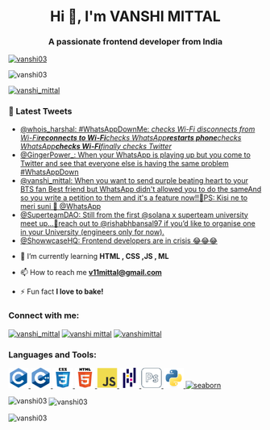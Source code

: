 <h1 align="center">Hi 👋, I'm VANSHI MITTAL</h1>
<h3 align="center">A passionate frontend developer from India</h3>

<p align="left"> <a href="https://github.com/ryo-ma/github-profile-trophy"><img src="https://github-profile-trophy.vercel.app/?username=vanshi03" alt="vanshi03" /></a> </p>

<p align="left"> <img src="https://komarev.com/ghpvc/?username=vanshi03&label=Profile%20views&color=0e75b6&style=flat" alt="vanshi03" /> </p>

<p align="left"> <a href="https://twitter.com/vanshi_mittal" target="blank"><img src="https://img.shields.io/twitter/follow/vanshi_mittal?logo=twitter&style=for-the-badge" alt="vanshi_mittal" /></a> </p>


### 📱 Latest Tweets

<!-- TWITTER:START -->
- [@whois_harshal: #WhatsAppDownMe: *checks Wi-Fi* *disconnects from Wi-Fi**reconnects to Wi-Fi**checks WhatsApp**restarts phone**checks WhatsApp**checks Wi-Fi**finally checks Twitter*](https://x.com/whois_harshal/status/1584819495302234114)
- [@GingerPower_: When your WhatsApp is playing up but you come to Twitter and see that everyone else is having the same problem #WhatsAppDown](https://x.com/GingerPower_/status/1584806943281254402)
- [@vanshi_mittal: When you want to send purple beating heart to your BTS fan Best friend but WhatsApp didn&#39;t allowed you to do the sameAnd so you write a petition to them and it&#39;s a feature now!!🤭PS: Kisi ne to meri suni 👀 @WhatsApp](https://x.com/vanshi_mittal/status/1570067575354306560)
- [@SuperteamDAO: Still from the first @solana x superteam university meet up…👀reach out to @rishabhbansal97 if you’d like to organise one in your University &lpar;engineers only for now&rpar;.](https://x.com/SuperteamDAO/status/1563120467460108290)
- [@ShowwcaseHQ: Frontend developers are in crisis 😂😂😂](https://x.com/ShowwcaseHQ/status/1553346698637877248)
<!-- TWITTER:END -->

- 🌱 I’m currently learning **HTML , CSS ,JS , ML**

- 📫 How to reach me **v11mittal@gmail.com**

- ⚡ Fun fact **I love to bake!**

<h3 align="left">Connect with me:</h3>
<p align="left">
<a href="https://twitter.com/vanshi_mittal" target="blank"><img align="center" src="https://raw.githubusercontent.com/rahuldkjain/github-profile-readme-generator/master/src/images/icons/Social/twitter.svg" alt="vanshi_mittal" height="30" width="40" /></a>
<a href="https://fb.com/vanshi mittal" target="blank"><img align="center" src="https://raw.githubusercontent.com/rahuldkjain/github-profile-readme-generator/master/src/images/icons/Social/facebook.svg" alt="vanshi mittal" height="30" width="40" /></a>
<a href="https://instagram.com/vanshimittal" target="blank"><img align="center" src="https://raw.githubusercontent.com/rahuldkjain/github-profile-readme-generator/master/src/images/icons/Social/instagram.svg" alt="vanshimittal" height="30" width="40" /></a>
</p>

<h3 align="left">Languages and Tools:</h3>
<p align="left"> <a href="https://www.cprogramming.com/" target="_blank" rel="noreferrer"> <img src="https://raw.githubusercontent.com/devicons/devicon/master/icons/c/c-original.svg" alt="c" width="40" height="40"/> </a> <a href="https://www.w3schools.com/cpp/" target="_blank" rel="noreferrer"> <img src="https://raw.githubusercontent.com/devicons/devicon/master/icons/cplusplus/cplusplus-original.svg" alt="cplusplus" width="40" height="40"/> </a> <a href="https://www.w3schools.com/css/" target="_blank" rel="noreferrer"> <img src="https://raw.githubusercontent.com/devicons/devicon/master/icons/css3/css3-original-wordmark.svg" alt="css3" width="40" height="40"/> </a> <a href="https://www.w3.org/html/" target="_blank" rel="noreferrer"> <img src="https://raw.githubusercontent.com/devicons/devicon/master/icons/html5/html5-original-wordmark.svg" alt="html5" width="40" height="40"/> </a> <a href="https://developer.mozilla.org/en-US/docs/Web/JavaScript" target="_blank" rel="noreferrer"> <img src="https://raw.githubusercontent.com/devicons/devicon/master/icons/javascript/javascript-original.svg" alt="javascript" width="40" height="40"/> </a> <a href="https://pandas.pydata.org/" target="_blank" rel="noreferrer"> <img src="https://raw.githubusercontent.com/devicons/devicon/2ae2a900d2f041da66e950e4d48052658d850630/icons/pandas/pandas-original.svg" alt="pandas" width="40" height="40"/> </a> <a href="https://www.photoshop.com/en" target="_blank" rel="noreferrer"> <img src="https://raw.githubusercontent.com/devicons/devicon/master/icons/photoshop/photoshop-line.svg" alt="photoshop" width="40" height="40"/> </a> <a href="https://www.python.org" target="_blank" rel="noreferrer"> <img src="https://raw.githubusercontent.com/devicons/devicon/master/icons/python/python-original.svg" alt="python" width="40" height="40"/> </a> <a href="https://seaborn.pydata.org/" target="_blank" rel="noreferrer"> <img src="https://seaborn.pydata.org/_images/logo-mark-lightbg.svg" alt="seaborn" width="40" height="40"/> </a> </p>

<p><img align="left" src="https://github-readme-stats.vercel.app/api/top-langs?username=vanshi03&show_icons=true&locale=en&layout=compact" alt="vanshi03" /></p>

<p>&nbsp;<img align="center" src="https://github-readme-stats.vercel.app/api?username=vanshi03&show_icons=true&locale=en" alt="vanshi03" /></p>

<p><img align="center" src="https://github-readme-streak-stats.herokuapp.com/?user=vanshi03&" alt="vanshi03" /></p>
